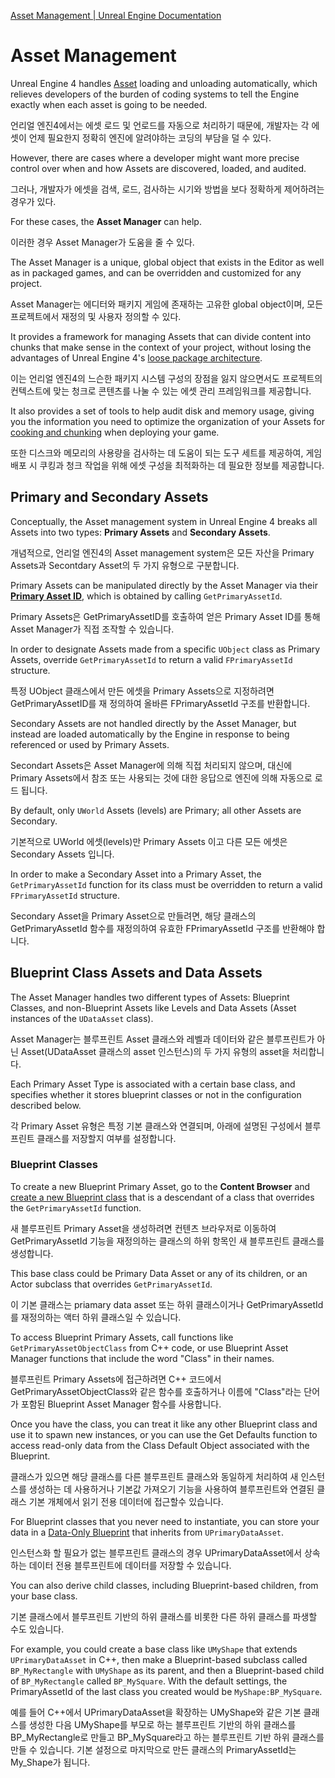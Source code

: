 [Asset Management | Unreal Engine Documentation](https://docs.unrealengine.com/4.27/en-US/ProductionPipelines/AssetManagement/)



# Asset Management

Unreal Engine 4 handles [Asset](https://docs.unrealengine.com/4.27/en-US/Basics/AssetsAndPackages) loading and unloading automatically, which relieves developers of the burden of coding systems to tell the Engine exactly when each asset is going to be needed.

언리얼 엔진4에서는 에셋 로드 및 언로드를 자동으로 처리하기 때문에, 개발자는 각 에셋이 언제 필요한지 정확히 엔진에 알려야하는 코딩의 부담을 덜 수 있다.



 However, there are cases where a developer might want more precise control over when and how Assets are discovered, loaded, and audited.

그러나, 개발자가 에셋을 검색, 로드, 검사하는 시기와 방법을 보다 정확하게 제어하려는 경우가 있다.



For these cases, the **Asset Manager** can help.

이러한 경우 Asset Manager가 도움을 줄 수 있다.



The Asset Manager is a unique, global object that exists in the Editor as well as in packaged games, and can be overridden and customized for any project.

Asset Manager는 에디터와 패키지 게임에 존재하는 고유한 global object이며, 모든 프로젝트에서 재정의 및 사용자 정의할 수 있다.



 It provides a framework for managing Assets that can divide content into chunks that make sense in the context of your project, without losing the advantages of Unreal Engine 4's [loose package architecture](https://docs.unrealengine.com/4.27/en-US/Basics/AssetsAndPackages).

이는 언리얼 엔진4의 느슨한 패키지 시스템 구성의 장점을 잃지 않으면서도 프로젝트의 컨텍스트에 맞는 청크로 콘텐츠를 나눌 수 있는 에셋 관리 프레임워크를 제공합니다.



 It also provides a set of tools to help audit disk and memory usage, giving you the information you need to optimize the organization of your Assets for [cooking and chunking](https://docs.unrealengine.com/4.27/en-US/SharingAndReleasing/Patching/GeneralPatching/CookingAndChunking) when deploying your game.

또한 디스크와 메모리의 사용량을 검사하는 데 도움이 되는 도구 세트를 제공하여, 게임 배포 시 쿠킹과 청크 작업을 위해 에셋 구성을 최적화하는 데 필요한 정보를 제공합니다.



## Primary and Secondary Assets

Conceptually, the Asset management system in Unreal Engine 4 breaks all Assets into two types: **Primary Assets** and **Secondary Assets**.

개념적으로, 언리얼 엔진4의 Asset management system은 모든 자산을 Primary Assets과 Secontdary Asset의 두 가지 유형으로 구분합니다.



Primary Assets can be manipulated directly by the Asset Manager via their [**Primary Asset ID**](https://docs.unrealengine.com/en-US/API/Runtime/CoreUObject/UObject/FPrimaryAssetId), which is obtained by calling `GetPrimaryAssetId`.

Primary Assets은 GetPrimaryAssetID를 호출하여 얻은 Primary Asset ID를 통해 Asset Manager가 직접 조작할 수 있습니다.



In order to designate Assets made from a specific `UObject` class as Primary Assets, override `GetPrimaryAssetId` to return a valid `FPrimaryAssetId` structure.

특정 UObject 클래스에서 만든 에셋을 Primary Assets으로 지정하려면 GetPrimaryAssetID를 재 정의하여 올바른 FPrimaryAssetId 구조를 반환합니다.



Secondary Assets are not handled directly by the Asset Manager, but instead are loaded automatically by the Engine in response to being referenced or used by Primary Assets.

Secondart Assets은 Asset Manager에 의해 직접 처리되지 않으며, 대신에 Primary Assets에서 참조 또는 사용되는 것에 대한 응답으로 엔진에 의해 자동으로 로드 됩니다.



By default, only `UWorld` Assets (levels) are Primary; all other Assets are Secondary. 

기본적으로 UWorld 에셋(levels)만 Primary Assets 이고 다른 모든 에셋은 Secondary Assets 입니다.



In order to make a Secondary Asset into a Primary Asset, the `GetPrimaryAssetId` function for its class must be overridden to return a valid `FPrimaryAssetId` structure.

Secondary Asset을 Primary Asset으로 만들려면, 해당 클래스의 GetPrimaryAssetId 함수를 재정의하여 유효한 FPrimaryAssetId 구조를 반환해야 합니다.



## Blueprint Class Assets and Data Assets

The Asset Manager handles two different types of Assets: Blueprint Classes, and non-Blueprint Assets like Levels and Data Assets (Asset instances of the `UDataAsset` class).

Asset Manager는 블루프린트 Asset 클래스와 레벨과 데이터와 같은 블루프린트가 아닌 Asset(UDataAsset 클래스의 asset 인스턴스)의 두 가지 유형의 asset을 처리합니다.



Each Primary Asset Type is associated with a certain base class, and specifies whether it stores blueprint classes or not in the configuration described below.

각 Primary Asset 유형은 특정 기본 클래스와 연결되며, 아래에 설명된 구성에서 블루프린트 클래스를 저장할지 여부를 설정합니다.

### Blueprint Classes

To create a new Blueprint Primary Asset, go to the **Content Browser** and [create a new Blueprint class](https://docs.unrealengine.com/4.27/en-US/ProgrammingAndScripting/Blueprints/UserGuide/Types/ClassBlueprint/Creation) that is a descendant of a class that overrides the `GetPrimaryAssetId` function.

새 블루프린트 Primary Asset을 생성하려면 컨텐츠 브라우저로 이동하여 GetPrimaryAssetId 기능을 재정의하는 클래스의 하위 항목인 새 블루프린트 클래스를 생성합니다.



 This base class could be Primary Data Asset or any of its children, or an Actor subclass that overrides `GetPrimaryAssetId`.

이 기본 클래스는 priamary data asset 또는 하위 클래스이거나 GetPrimaryAssetId를 재정의하는 액터 하위 클래스일 수 있습니다.



To access Blueprint Primary Assets, call functions like `GetPrimaryAssetObjectClass` from C++ code, or use Blueprint Asset Manager functions that include the word "Class" in their names.

블루프린트 Primary Assets에 접근하려면 C++ 코드에서 GetPrimaryAssetObjectClass와 같은 함수를 호출하거나 이름에 "Class"라는 단어가 포함된 Blueprint Asset Manager 함수를 사용합니다.



Once you have the class, you can treat it like any other Blueprint class and use it to spawn new instances, or you can use the Get Defaults function to access read-only data from the Class Default Object associated with the Blueprint.

클래스가 있으면 해당 클래스를 다른 블루프린트 클래스와 동일하게 처리하여 새 인스턴스를 생성하는 데 사용하거나 기본값 가져오기 기능을 사용하여 블루프린트와 연결된 클래스 기본 개체에서 읽기 전용 데이터에 접근할수 있습니다.



For Blueprint classes that you never need to instantiate, you can store your data in a [Data-Only Blueprint](https://docs.unrealengine.com/4.27/en-US/ProgrammingAndScripting/Blueprints/Editor/UIBreakdowns/DataOnlyUI) that inherits from `UPrimaryDataAsset`.

인스턴스화 할 필요가 없는 블루프린트 클래스의 경우 UPrimaryDataAsset에서 상속하는 데이터 전용 블루프린트에 데이터를 저장할 수 있습니다.



You can also derive child classes, including Blueprint-based children, from your base class.

기본 클래스에서 블루프린트 기반의 하위 클래스를 비롯한 다른 하위 클래스를 파생할 수도 있습니다.



For example, you could create a base class like `UMyShape` that extends `UPrimaryDataAsset` in C++, then make a Blueprint-based subclass called `BP_MyRectangle` with `UMyShape` as its parent, and then a Blueprint-based child of `BP_MyRectangle` called `BP_MySquare`. With the default settings, the PrimaryAssetId of the last class you created would be `MyShape:BP_MySquare`.

예를 들어 C++에서 UPrimaryDataAsset을 확장하는 UMyShape와 같은 기본 클래스를 생성한 다음 UMyShape를 부모로 하는 블루프린트 기반의 하위 클래스를 BP_MyRectangle로 만들고 BP_MySquare라고 하는 블루프린트 기반 하위 클래스를 만들 수 있습니다. 기본 설정으로 마지막으로 만든 클래스의 PrimaryAssetId는 My_Shape가 됩니다.